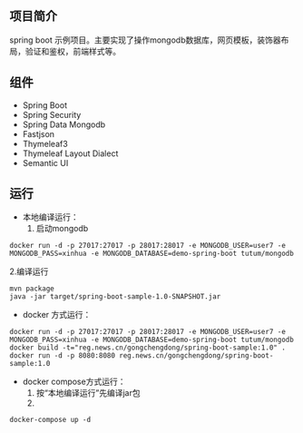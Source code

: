 
## 项目简介
spring boot 示例项目。主要实现了操作mongodb数据库，网页模板，装饰器布局，验证和鉴权，前端样式等。

## 组件
- Spring Boot
- Spring Security
- Spring Data Mongodb
- Fastjson
- Thymeleaf3
- Thymeleaf Layout Dialect
- Semantic UI

## 运行


- 本地编译运行：
  1. 启动mongodb
```
docker run -d -p 27017:27017 -p 28017:28017 -e MONGODB_USER=user7 -e MONGODB_PASS=xinhua -e MONGODB_DATABASE=demo-spring-boot tutum/mongodb
```
  2.编译运行
```
mvn package
java -jar target/spring-boot-sample-1.0-SNAPSHOT.jar
```

- docker 方式运行：
```
docker run -d -p 27017:27017 -p 28017:28017 -e MONGODB_USER=user7 -e MONGODB_PASS=xinhua -e MONGODB_DATABASE=demo-spring-boot tutum/mongodb
docker build -t="reg.news.cn/gongchengdong/spring-boot-sample:1.0" .
docker run -d -p 8080:8080 reg.news.cn/gongchengdong/spring-boot-sample:1.0
```

- docker compose方式运行：
  1. 按“本地编译运行”先编译jar包  
  2.
```
docker-compose up -d
```